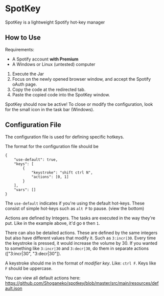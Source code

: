 # SpotKey
SpotKey is a lightweight Spotify hot-key manager

## How to Use
Requirements:
- A Spotify account **with Premium**
- A Windows or Linux (untested) computer 

1. Execute the Jar
2. Focus on the newly opened browser window, and accept the Spotify oAuth page.
3. Copy the code at the redirected tab.
4. Paste the copied code into the SpotKey window.

SpotKey should now be active! To close or modify the configuration, look for the small icon in the task bar (Windows). 

## Configuration File
The configuration file is used for defining specific hotkeys.

The format for the configuration file should be 

```
{
    "use-default": true,
    "keys": [
        {
            "keystroke": "shift ctrl N",
            "actions": [0, 1]
        }
    ],
    "vars": []
}
```

The `use-default` indicates if you're using the default hot-keys. These consist of simple hot-keys such as `alt P` to pause. (view the bottom)

Actions are defined by Integers. The tasks are executed in the way they're put. Like in the example above, it'd go `0` then `1`. 

There can also be detailed actions. These are defined by the same integers but also have different values that modify it. Such as `3:incr|30`. Every time the keystroke is pressed, it would increase the volume by 30. If you wanted to something like `3:incr|30` and `3:decr|30`, do them in separate actions (["3:incr|30", "3:decr|30"]).

A keystroke should me in the format of *modifier* *key*. Like: `ctrl F`. Keys like `F` should be uppercase.

You can view all default actions here: https://github.com/Shoganeko/spotkey/blob/master/src/main/resources/default.json
